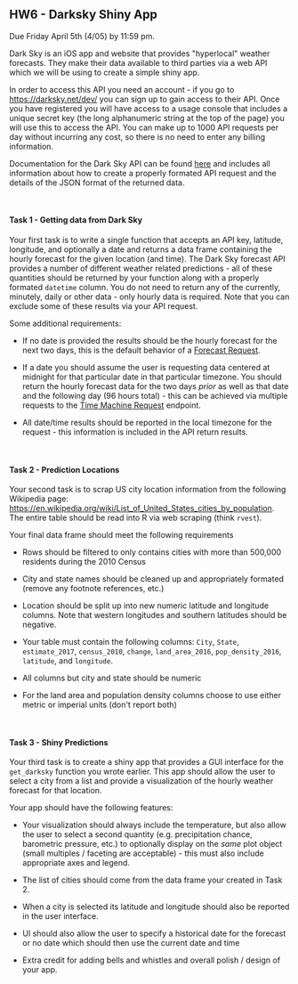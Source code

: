 HW6 - Darksky Shiny App
-----
Due Friday April 5th (4/05) by 11:59 pm.

Dark Sky is an iOS app and website that provides "hyperlocal" weather forecasts. They make their data available to third parties via a web API which we will be using to create a simple shiny app. 

In order to access this API you need an account - if you go to https://darksky.net/dev/ you can sign up to gain access to their API. Once you have registered you will have access to a usage console that includes a unique secret key (the long alphanumeric string at the top of the page) you will use this to access the API. You can make up to 1000 API requests per day without incurring any cost, so there is no need to enter any billing information.

Documentation for the Dark Sky API can be found [here](https://darksky.net/dev/docs) and includes all information about how to create a properly formated API request and the details of the JSON format of the returned data.

<br/>

#### Task 1 - Getting data from Dark Sky

Your first task is to write a single function that accepts an API key, latitude, longitude, and optionally a date and returns a data frame containing the hourly forecast for the given location (and time). The Dark Sky forecast API provides a number of different weather related predictions - all of these quantities should be returned by your function along with a properly formated `datetime` column. You do not need to return any of the currently, minutely, daily or other data - only hourly data is required. Note that you can exclude some of these results via your API request.

Some additional requirements:

* If no date is provided the results should be the hourly forecast for the next two days, this is the default behavior of a [Forecast Request](https://darksky.net/dev/docs/forecast).

* If a date you should assume the user is requesting data centered at midnight for that particular date in that particular timezone. You should return the hourly forecast data for the two days *prior* as well as that date and the following day (96 hours total) - this can be achieved via multiple requests to the [Time Machine Request](https://darksky.net/dev/docs/time-machine) endpoint. 

* All date/time results should be reported in the local timezone for the request - this information is included in the API return results.

<br/>

#### Task 2 - Prediction Locations

Your second task is to scrap US city location information from the following Wikipedia page: https://en.wikipedia.org/wiki/List_of_United_States_cities_by_population. The entire table should be read into R via web scraping (think `rvest`).

Your final data frame should meet the following requirements

* Rows should be filtered to only contains cities with more than 500,000 residents during the 2010 Census

* City and state names should be cleaned up and appropriately formated (remove any footnote references, etc.)

* Location should be split up into new numeric latitude and longitude columns. Note that western longitudes and southern latitudes should be negative.

* Your table must contain the following columns: `City`, `State`, `estimate_2017`, `census_2010`, `change`, `land_area_2016`, `pop_density_2016`, `latitude`, and `longitude`.

* All columns but city and state should be numeric

* For the land area and population density columns choose to use either metric or imperial units (don't report both)

<br/>
 
#### Task 3 - Shiny Predictions

Your third task is to create a shiny app that provides a GUI interface for the `get_darksky` function you wrote earlier. This app should allow the user to select a city from a list and provide a visualization of the hourly weather forecast for that location. 

Your app should have the following features:

* Your visualization should always include the temperature, but also allow the user to select a second quantity (e.g. precipitation chance, barometric pressure, etc.) to optionally display on the *same* plot object (small multiples / faceting are acceptable) - this must also include appropriate axes and legend.

* The list of cities should come from the data frame your created in Task 2.

* When a city is selected its latitude and longitude should also be reported in the user interface. 

* UI should also allow the user to specify a historical date for the forecast or no date which should then use the current date and time

* Extra credit for adding bells and whistles and overall polish / design of your app.
